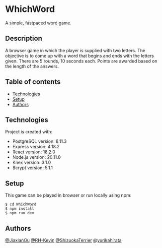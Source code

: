 # WhichWord

A simple, fastpaced word game.

## Description

A browser game in which the player is supplied with two letters. The objective is to come up with a word that begins and ends with the letters given. There are 5 rounds, 10 seconds each. Points are awarded based on the length of the answers.

## Table of contents

* [Technologies](#technologies)
* [Setup](#setup)
* [Authors](#authors)

## Technologies

Project is created with:
* PostgreSQL version: 8.11.3
* Express version: 4.18.2
* React version: 18.2.0
* Node.js version: 20.11.0
* Knex version: 3.1.0
* Bcrypt version: 5.1.1

## Setup

This game can be played in browser or run locally using npm:
```
$ cd WhichWord
$ npm install
$ npm run dev
```

## Authors

[@JiaxianGu](https://github.com/JiaxianGu)
[@RH-Kevin](https://github.com/RH-Kevin)
[@ShizuokaTerrier](https://github.com/ShizuokaTerrier)
[@yurikahirata](https://github.com/yurikahirata)